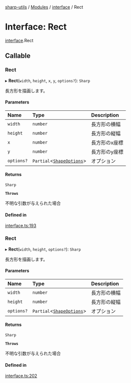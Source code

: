 [sharp-utils](../README.md) / [Modules](../modules.md) / [interface](../modules/interface.md) / Rect

# Interface: Rect

[interface](../modules/interface.md).Rect

## Callable

### Rect

▸ **Rect**(`width`, `height`, `x`, `y`, `options?`): `Sharp`

長方形を描画します。

#### Parameters

| Name | Type | Description |
| :------ | :------ | :------ |
| `width` | `number` | 長方形の横幅 |
| `height` | `number` | 長方形の縦幅 |
| `x` | `number` | 長方形のx座標 |
| `y` | `number` | 長方形のy座標 |
| `options?` | `Partial`<[`ShapeOptions`](interface.ShapeOptions.md)\> | オプション |

#### Returns

`Sharp`

**`Throws`**

不明な引数が与えられた場合

#### Defined in

[interface.ts:193](https://github.com/Manju2367/sharpUtils/blob/ecfe1af/interface.ts#L193)

### Rect

▸ **Rect**(`width`, `height`, `options?`): `Sharp`

長方形を描画します。

#### Parameters

| Name | Type | Description |
| :------ | :------ | :------ |
| `width` | `number` | 長方形の横幅 |
| `height` | `number` | 長方形の縦幅 |
| `options?` | `Partial`<[`ShapeOptions`](interface.ShapeOptions.md)\> | オプション |

#### Returns

`Sharp`

**`Throws`**

不明な引数が与えられた場合

#### Defined in

[interface.ts:202](https://github.com/Manju2367/sharpUtils/blob/ecfe1af/interface.ts#L202)

